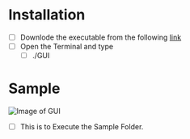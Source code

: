 # Installation 

 - [ ] Downlode the executable from the following [link](https://drive.google.com/open?id=1iWxcwbVW5pgUetn-Jip5fjimeZqGZ3wg)
 - [ ] Open the Terminal and type
	 - [ ] ./GUI
	 
# Sample
![Image of GUI](https://github.com/ganeshb15/Tools/blob/master/MiniReactis/Installation/Ubunutu/MiniReactis.png)
 - [ ] This is to Execute the Sample Folder. 

